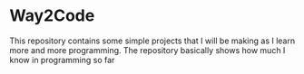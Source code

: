 # Way2Code
This repository contains some simple projects that I will be making as I learn more and more programming.
The repository basically shows how much I know in programming so far
